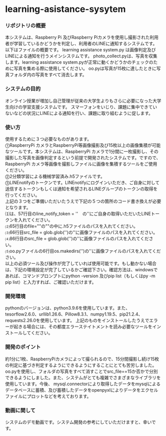 # learning-asistance-sysytem

<h3>リポジトリの概要</h3>
本システムは、Raspberry Pi 及びRaspberry Piカメラを使用し撮影された利用者が学習しているかどうかを判定し、利用者のLINEに通知するシステムです。
<br>以下はファイルの概要です。
learning assistance system.py は画像判定及びLINEによる通知を行うメインシステムです。
photo_collect.pyは、写真を収集します。learning assistance system.pyが正常に動くかどうかのチェックのために写真を集める際に使用してください。
oo.pyは写真が15枚に達したときに写真フォルダ内の写真をすべて消去します。

<h3>システムの目的</h3>
オンライン授業が増加し自己管理が従来の大学生よりもさらに必要になった大学生向けの学習支援システムです。
スマーフォンをいじり、課題に集中できていないなどの状況にLINEによる通知を行い、課題に取り組むように促します。

<h3>使い方</h3>
使用するために３つ必要なものがあります。<br>⓵RaspberryPi カメラとRaspberryPi等画像撮影及び15枚以上の画像集積が可能なツールです。本システムは、RaspberryPi カメラで1分間に一枚撮影し、その撮影した写真を画像判定するという前提で開発されたシステムです。ですので、RaspberryPi カメラ等画像を撮影しファイルに画像を集積するツールをご使用ください。<br>⓶2分類学習による機械学習済み.h5ファイルです。<br>⓷LINEnotifyのトークンです。LINEnotifyにログインいただき、ご自身に対して送信するトークンもしくは通知を希望されるLINEグループのトークンの取得を行ってください。<br>上記の３つをご準備いただいたうえで下記の５つの箇所のコード書き換えが必要となります。<br>⑴は、57行目のline_notify_token = ''　の''にご自身の取得いただいたLINEトークンを入れてください。<br>⑵65行目のfile=""の""の中に.h5ファイルのパスを入れてください。<br>⑶66行目src_file = glob.glob('')の''に画像ファイルのパスを入れてください。<br>⑷86行目のsrc_file = glob.glob('')の''に画像ファイルのパスを入れてください。<br>⑸oo.pyファイルの6行目os.makedirs('')の''に画像ファイルのパスを入れてください。<br>以上の必須ツール及び操作が完了していれば使用可能です。もし動かない場合は、下記の環境設定が完了しているかご確認下さい。確認方法は、windowsであれば、コマンドプロンプトにpython -version 及びpip list（もしくはpy -m pip list）と入力すれば、ご確認いただけます。

<h3>開発環境</h3>
pythonのバージョンは、python3.9.6を使用しています。また、tesorflow2.6.0、urllib1.26.6、Pillow8.3.1、numpy1.19.5、pip21.2.4、requests2.26.0を使用しています。
上記のものをインストールしたうえでエラーが起きる場合には、その都度エラーステイトメントを読み必要なツールをインストールしてください。

<h3>開発のポイント</h3>
約1分に1枚、RaspberryPiカメラによって撮られるので、15分間撮影し続け15枚の判定に基づき判定するようにできるようにすることにとても苦労しました。oo.pyを使用し、フォルダの写真をすべて消すことでsrc_file==15か否かで分別できるようにしました。また、システムがとても複雑でさまざまなライブラリを使用しています。今後、 mysql.connectorにより取得したデータをmysqlによるデータベースに蓄積、及び蓄積したデータをopenpyxlによりデータをエクセルファイルにプロットなどを考えております。

<h3>動画に関して</h3>
システムのデモ動画です。システム開発の参考にしていただけますと、幸いです。
